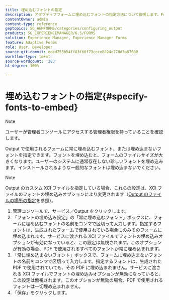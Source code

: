 ```yaml
---
title: 埋め込むフォントの指定
description: アダプティブフォームに埋め込むフォントの指定方法について説明します。Forms サービスで生成されるフォームに埋め込むフォント、または埋め込まないフォントを指定できます。
contentOwner: admin
content-type: reference
geptopics: SG_AEMFORMS/categories/configuring_output
products: SG_EXPERIENCEMANAGER/6.5/FORMS
solution: Experience Manager, Experience Manager Forms
feature: Adaptive Forms
role: User, Developer
source-git-commit: eded255b54ff83f60f73cece8824c778d3a87680
workflow-type: tm+mt
source-wordcount: '283'
ht-degree: 100%

---
```


# 埋め込むフォントの指定{#specify-fonts-to-embed}

>[!NOTE]
> 
> ユーザーが管理者コンソールにアクセスする管理者権限を持っていることを確認します。

Output で使用されるフォームに常に埋め込むフォント、または埋め込まないフォントを指定できます。フォントを埋め込むと、フォームのファイルサイズが大きくなります。ユーザーのシステムに通常存在しない珍しいフォントを埋め込みます。インストールされるような一般的なフォントは埋め込まないでください。

>[!NOTE]
>
>Output のカスタム XCI ファイルを指定している場合、これらの設定は、XCI ファイルのフォントの埋め込みオプションにより変更されます（[Output のファイルの場所の指定](/help/forms/using/admin-help/specify-file-locations-output.md#specify-file-locations-for-output)を参照）。

1. 管理コンソールで、サービス／Output をクリックします。
1. 「フォントの埋め込み設定」の「常に埋め込むフォント」ボックスに、フォームに埋め込むフォントの名前をコンマで区切って入力します。指定するフォントは、生成されたフォームで使用されている場合にのみそのフォームに埋め込まれます。サービスに渡される XCI ファイルでフォントの埋め込みオプションが有効になっていると、この設定は無視されます。このオプションが有効の場合、PDF で使用されるすべてのフォントが常に埋め込まれます。
1. 「常に埋め込まないフォント」ボックスで、フォームに埋め込まないフォントの名前をコンマで区切って入力します。指定するフォントは、生成された PDF で使用されていても、その PDF に埋め込まれません。サービスに渡される XCI ファイルでフォントの埋め込みオプションが無効になっていると、この設定は無視されます。このオプションが無効の場合、PDF で使用されるフォントは一切埋め込まれません。
1. 「保存」をクリックします。
